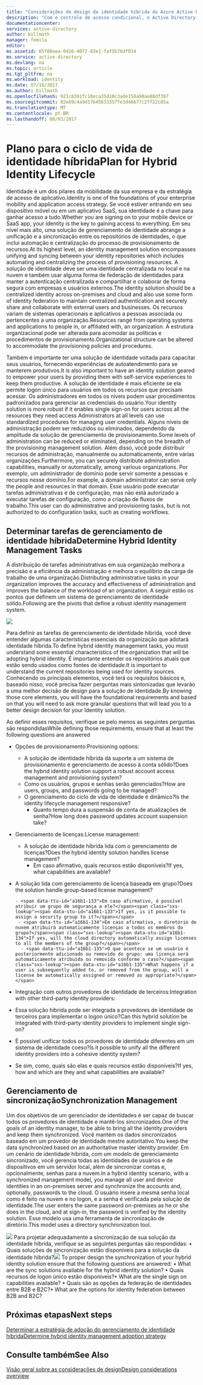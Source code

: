 ```yaml
---
title: "Considerações de design da identidade híbrida do Azure Active Directory - determinar as tarefas de gerenciamento da identidade híbrida | Microsoft Docs"
description: "Com o controle de acesso condicional, o Active Directory do Azure verifica as condições específicas escolhidas para autenticação do usuário, antes de permitir o acesso ao aplicativo. Quando essas condições forem atendidas, o usuário é autenticado e autorizado a acessar o aplicativo."
documentationcenter: 
services: active-directory
author: billmath
manager: femila
editor: 
ms.assetid: 65f80aea-0426-4072-83e1-faf5b76df034
ms.service: active-directory
ms.devlang: na
ms.topic: article
ms.tgt_pltfrm: na
ms.workload: identity
ms.date: 07/18/2017
ms.author: billmath
ms.openlocfilehash: 921c8391fc18eca35d10c3ade158a98ae88df397
ms.sourcegitcommit: 02e69c4a9d17645633357fe3d46677c2ff22c85a
ms.translationtype: MT
ms.contentlocale: pt-BR
ms.lasthandoff: 08/03/2017
---
```

# <a name="plan-for-hybrid-identity-lifecycle"></a><span data-ttu-id="a16b1-104">Plano para o ciclo de vida de identidade híbrida</span><span class="sxs-lookup"><span data-stu-id="a16b1-104">Plan for Hybrid Identity Lifecycle</span></span>
<span data-ttu-id="a16b1-105">Identidade é um dos pilares da mobilidade da sua empresa e da estratégia de acesso de aplicativo.</span><span class="sxs-lookup"><span data-stu-id="a16b1-105">Identity is one of the foundations of your enterprise mobility and application access strategy.</span></span> <span data-ttu-id="a16b1-106">Se você estiver entrando em seu dispositivo móvel ou em um aplicativo SaaS, sua identidade é a chave para ganhar acesso a tudo.</span><span class="sxs-lookup"><span data-stu-id="a16b1-106">Whether you are signing on to your mobile device or SaaS app, your identity is the key to gaining access to everything.</span></span> <span data-ttu-id="a16b1-107">Em seu nível mais alto, uma solução de gerenciamento de identidade abrange a unificação e a sincronização entre os repositórios de identidades, o que inclui automação e centralização do processo de provisionamento de recursos.</span><span class="sxs-lookup"><span data-stu-id="a16b1-107">At its highest level, an identity management solution encompasses unifying and syncing between your identity repositories which includes automating and centralizing the process of provisioning resources.</span></span> <span data-ttu-id="a16b1-108">A solução de identidade deve ser uma identidade centralizada no local e na nuvem e também usar alguma forma de federação de identidades para manter a autenticação centralizada e compartilhar e colaborar de forma segura com empresas e usuários externos.</span><span class="sxs-lookup"><span data-stu-id="a16b1-108">The identity solution should be a centralized identity across on-premises and cloud and also use some form of identity federation to maintain centralized authentication and securely share and collaborate with external users and businesses.</span></span> <span data-ttu-id="a16b1-109">Os recursos variam de sistemas operacionais e aplicativos a pessoas associada ou pertencentes a uma organização.</span><span class="sxs-lookup"><span data-stu-id="a16b1-109">Resources range from operating systems and applications to people in, or affiliated with, an organization.</span></span> <span data-ttu-id="a16b1-110">A estrutura organizacional pode ser alterada para acomodar as políticas e procedimentos de provisionamento.</span><span class="sxs-lookup"><span data-stu-id="a16b1-110">Organizational structure can be altered to accommodate the provisioning policies and procedures.</span></span>

<span data-ttu-id="a16b1-111">Também é importante ter uma solução de identidade voltada para capacitar seus usuários, fornecendo experiências de autoatendimento para se manterem produtivos.</span><span class="sxs-lookup"><span data-stu-id="a16b1-111">It is also important to have an identity solution geared to empower your users by providing them with self-service experiences to keep them productive.</span></span> <span data-ttu-id="a16b1-112">A solução de identidade é mais eficiente se ela permite logon único para usuários em todos os recursos que precisam acessar. Os administradores em todos os níveis podem usar procedimentos padronizados para gerenciar as credenciais do usuário.</span><span class="sxs-lookup"><span data-stu-id="a16b1-112">Your identity solution is more robust if it enables single sign-on for users across all the resources they need access Administrators at all levels can use standardized procedures for managing user credentials.</span></span> <span data-ttu-id="a16b1-113">Alguns níveis de administração podem ser reduzidos ou eliminados, dependendo da amplitude da solução de gerenciamento de provisionamento.</span><span class="sxs-lookup"><span data-stu-id="a16b1-113">Some levels of administration can be reduced or eliminated, depending on the breadth of the provisioning management solution.</span></span> <span data-ttu-id="a16b1-114">Além disso, você pode distribuir recursos de administração, manualmente ou automaticamente, entre várias organizações.</span><span class="sxs-lookup"><span data-stu-id="a16b1-114">Furthermore, you can securely distribute administration capabilities, manually or automatically, among various organizations.</span></span> <span data-ttu-id="a16b1-115">Por exemplo, um administrador de domínio pode servir somente a pessoas e recursos nesse domínio.</span><span class="sxs-lookup"><span data-stu-id="a16b1-115">For example, a domain administrator can serve only the people and resources in that domain.</span></span> <span data-ttu-id="a16b1-116">Esse usuário pode executar tarefas administrativas e de configuração, mas não está autorizado a executar tarefas de configuração, como a criação de fluxos de trabalho.</span><span class="sxs-lookup"><span data-stu-id="a16b1-116">This user can do administrative and provisioning tasks, but is not authorized to do configuration tasks, such as creating workflows.</span></span>

## <a name="determine-hybrid-identity-management-tasks"></a><span data-ttu-id="a16b1-117">Determinar tarefas de gerenciamento de identidade híbrida</span><span class="sxs-lookup"><span data-stu-id="a16b1-117">Determine Hybrid Identity Management Tasks</span></span>
<span data-ttu-id="a16b1-118">A distribuição de tarefas administrativas em sua organização melhora a precisão e a eficiência da administração e melhora o equilíbrio da carga de trabalho de uma organização.</span><span class="sxs-lookup"><span data-stu-id="a16b1-118">Distributing administrative tasks in your organization improves the accuracy and effectiveness of administration and improves the balance of the workload of an organization.</span></span> <span data-ttu-id="a16b1-119">A seguir estão os pontos que definem um sistema de gerenciamento de identidade sólido.</span><span class="sxs-lookup"><span data-stu-id="a16b1-119">Following are the pivots that define a robust identity management system.</span></span>

 ![](./media/hybrid-id-design-considerations/Identity_management_considerations.png)

<span data-ttu-id="a16b1-120">Para definir as tarefas de gerenciamento de identidade híbrida, você deve entender algumas características essenciais da organização que adotará identidade híbrida.</span><span class="sxs-lookup"><span data-stu-id="a16b1-120">To define hybrid identity management tasks, you must understand some essential characteristics of the organization that will be adopting hybrid identity.</span></span> <span data-ttu-id="a16b1-121">É importante entender os repositórios atuais que estão sendo usados como fontes de identidade.</span><span class="sxs-lookup"><span data-stu-id="a16b1-121">It is important to understand the current repositories being used for identity sources.</span></span> <span data-ttu-id="a16b1-122">Conhecendo os principais elementos, você terá os requisitos básicos e, baseado nisso, você precisa fazer perguntas mais sintonizadas que levarão a uma melhor decisão de design para a solução de identidade.</span><span class="sxs-lookup"><span data-stu-id="a16b1-122">By knowing those core elements, you will have the foundational requirements and based on that you will need to ask more granular questions that will lead you to a better design decision for your Identity solution.</span></span>  

<span data-ttu-id="a16b1-123">Ao definir esses requisitos, verifique se pelo menos as seguintes perguntas são respondidas</span><span class="sxs-lookup"><span data-stu-id="a16b1-123">While defining those requirements, ensure that at least the following questions are answered</span></span>

* <span data-ttu-id="a16b1-124">Opções de provisionamento:</span><span class="sxs-lookup"><span data-stu-id="a16b1-124">Provisioning options:</span></span> 
  
  * <span data-ttu-id="a16b1-125">A solução de identidade híbrida dá suporte a um sistema de provisionamento e gerenciamento de acesso à conta sólido?</span><span class="sxs-lookup"><span data-stu-id="a16b1-125">Does the hybrid identity solution support a robust account access management and provisioning system?</span></span>
  * <span data-ttu-id="a16b1-126">Como os usuários, grupos e senhas serão gerenciados?</span><span class="sxs-lookup"><span data-stu-id="a16b1-126">How are users, groups, and passwords going to be managed?</span></span>
  * <span data-ttu-id="a16b1-127">O gerenciamento do ciclo de vida de identidade é dinâmico?</span><span class="sxs-lookup"><span data-stu-id="a16b1-127">Is the identity lifecycle management responsive?</span></span> 
    * <span data-ttu-id="a16b1-128">Quanto tempo dura a suspensão de conta de atualizações de senha?</span><span class="sxs-lookup"><span data-stu-id="a16b1-128">How long does password updates account suspension take?</span></span>
* <span data-ttu-id="a16b1-129">Gerenciamento de licenças:</span><span class="sxs-lookup"><span data-stu-id="a16b1-129">License management:</span></span> 
  
  * <span data-ttu-id="a16b1-130">A solução de identidade híbrida lida com o gerenciamento de licenças?</span><span class="sxs-lookup"><span data-stu-id="a16b1-130">Does the hybrid identity solution handles license management?</span></span>
    * <span data-ttu-id="a16b1-131">Em caso afirmativo, quais recursos estão disponíveis?</span><span class="sxs-lookup"><span data-stu-id="a16b1-131">If yes, what capabilities are available?</span></span>
* <span data-ttu-id="a16b1-132">A solução lida com gerenciamento de licença baseada em grupo?</span><span class="sxs-lookup"><span data-stu-id="a16b1-132">Does the solution handle group-based license management?</span></span> 
  
      - <span data-ttu-id="a16b1-133">Em caso afirmativo, é possível atribuir um grupo de segurança a ele?</span><span class="sxs-lookup"><span data-stu-id="a16b1-133">If yes, is it possible to assign a security group to it?</span></span> 
       - <span data-ttu-id="a16b1-134">Em caso afirmativo, o diretório de nuvem atribuirá automaticamente licenças a todos os membros do grupo?</span><span class="sxs-lookup"><span data-stu-id="a16b1-134">If yes, will the cloud directory automatically assign licenses to all the members of the group?</span></span> 
        - <span data-ttu-id="a16b1-135">O que acontece se um usuário é posteriormente adicionado ou removido do grupo: uma licença será automaticamente atribuída ou removida conforme o caso?</span><span class="sxs-lookup"><span data-stu-id="a16b1-135">What happens if a user is subsequently added to, or removed from the group, will a license be automatically assigned or removed as appropriate?</span></span> 
* <span data-ttu-id="a16b1-136">Integração com outros provedores de identidade de terceiros:</span><span class="sxs-lookup"><span data-stu-id="a16b1-136">Integration with other third-party identity providers:</span></span>
* <span data-ttu-id="a16b1-137">Essa solução híbrida pode ser integrada a provedores de identidade de terceiros para implementar o logon único?</span><span class="sxs-lookup"><span data-stu-id="a16b1-137">Can this hybrid solution be integrated with third-party identity providers to implement single sign-on?</span></span>
* <span data-ttu-id="a16b1-138">É possível unificar todos os provedores de identidade diferentes em um sistema de identidade coeso?</span><span class="sxs-lookup"><span data-stu-id="a16b1-138">Is it possible to unify all the different identity providers into a cohesive identity system?</span></span>
* <span data-ttu-id="a16b1-139">Se sim, como, quais são elas e quais recursos estão disponíveis?</span><span class="sxs-lookup"><span data-stu-id="a16b1-139">If yes, how and which are they and what capabilities are available?</span></span>

## <a name="synchronization-management"></a><span data-ttu-id="a16b1-140">Gerenciamento de sincronização</span><span class="sxs-lookup"><span data-stu-id="a16b1-140">Synchronization Management</span></span>
<span data-ttu-id="a16b1-141">Um dos objetivos de um gerenciador de identidades é ser capaz de buscar todos os provedores de identidade e mantê-los sincronizados.</span><span class="sxs-lookup"><span data-stu-id="a16b1-141">One of the goals of an identity manager, to be able to bring all the identity providers and keep them synchronized.</span></span> <span data-ttu-id="a16b1-142">Você mantém os dados sincronizados baseado em um provedor de identidade mestre autoritativo.</span><span class="sxs-lookup"><span data-stu-id="a16b1-142">You keep the data synchronized based on an authoritative master identity provider.</span></span> <span data-ttu-id="a16b1-143">Em um cenário de identidade híbrida, com um modelo de gerenciamento sincronizado, você gerencia todas as identidades de usuários e de dispositivos em um servidor local, além de sincronizar contas e, opcionalmente, senhas para a nuvem.</span><span class="sxs-lookup"><span data-stu-id="a16b1-143">In a hybrid identity scenario, with a synchronized management model, you manage all user and device identities in an on-premises server and synchronize the accounts and, optionally, passwords to the cloud.</span></span> <span data-ttu-id="a16b1-144">O usuário insere a mesma senha local como é feito na nuvem e no logon, e a senha é verificada pela solução de identidade.</span><span class="sxs-lookup"><span data-stu-id="a16b1-144">The user enters the same password on-premises as he or she does in the cloud, and at sign-in, the password is verified by the identity solution.</span></span> <span data-ttu-id="a16b1-145">Esse modelo usa uma ferramenta de sincronização de diretório.</span><span class="sxs-lookup"><span data-stu-id="a16b1-145">This model uses a directory synchronization tool.</span></span>

<span data-ttu-id="a16b1-146">![](./media/hybrid-id-design-considerations/Directory_synchronization.png) Para projetar adequadamente a sincronização de sua solução da identidade híbrida, verifique se as seguintes perguntas são respondidas: •   Quais soluções de sincronização estão disponíveis para a solução da identidade híbrida?</span><span class="sxs-lookup"><span data-stu-id="a16b1-146">![](./media/hybrid-id-design-considerations/Directory_synchronization.png) To proper design the synchronization of your hybrid identity solution ensure that the following questions are answered: •    What are the sync solutions available for the hybrid identity solution?</span></span>
<span data-ttu-id="a16b1-147">•   Quais recursos de logon único estão disponíveis?</span><span class="sxs-lookup"><span data-stu-id="a16b1-147">•    What are the single sign on capabilities available?</span></span>
<span data-ttu-id="a16b1-148">•   Quais são as opções da federação de identidades entre B2B e B2C?</span><span class="sxs-lookup"><span data-stu-id="a16b1-148">•    What are the options for identity federation between B2B and B2C?</span></span>

## <a name="next-steps"></a><span data-ttu-id="a16b1-149">Próximas etapas</span><span class="sxs-lookup"><span data-stu-id="a16b1-149">Next steps</span></span>
[<span data-ttu-id="a16b1-150">Determinar a estratégia de adoção do gerenciamento de identidade híbrida</span><span class="sxs-lookup"><span data-stu-id="a16b1-150">Determine hybrid identity management adoption strategy</span></span>](active-directory-hybrid-identity-design-considerations-lifecycle-adoption-strategy.md)

## <a name="see-also"></a><span data-ttu-id="a16b1-151">Consulte também</span><span class="sxs-lookup"><span data-stu-id="a16b1-151">See Also</span></span>
[<span data-ttu-id="a16b1-152">Visão geral sobre as considerações de design</span><span class="sxs-lookup"><span data-stu-id="a16b1-152">Design considerations overview</span></span>](active-directory-hybrid-identity-design-considerations-overview.md)

